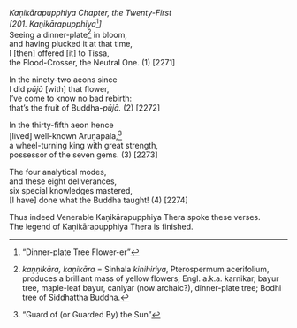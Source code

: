 *Kaṇikārapupphiya Chapter, the Twenty-First*  
*\[201. Kaṇikārapupphiya*[^1]*\]*  
Seeing a dinner-plate[^2] in bloom,  
and having plucked it at that time,  
I \[then\] offered \[it\] to Tissa,  
the Flood-Crosser, the Neutral One. (1) \[2271\]

In the ninety-two aeons since  
I did *pūjā* \[with\] that flower,  
I’ve come to know no bad rebirth:  
that’s the fruit of Buddha-*pūjā.* (2) \[2272\]

In the thirty-fifth aeon hence  
\[lived\] well-known Aruṇapāla,[^3]  
a wheel-turning king with great strength,  
possessor of the seven gems. (3) \[2273\]

The four analytical modes,  
and these eight deliverances,  
six special knowledges mastered,  
\[I have\] done what the Buddha taught! (4) \[2274\]

Thus indeed Venerable Kaṇikārapupphiya Thera spoke these verses.  
The legend of Kaṇikārapupphiya Thera is finished.

[^1]: “Dinner-plate Tree Flower-er”

[^2]: *kaṇṇikāra, kaṇikāra* = Sinhala *kinihiriya*, Pterospermum
    acerifolium, produces a brilliant mass of yellow flowers; Engl.
    a.k.a. karnikar, bayur tree, maple-leaf bayur, caniyar (now
    archaic?), dinner-plate tree; Bodhi tree of Siddhattha Buddha.

[^3]: “Guard of (or Guarded By) the Sun”
